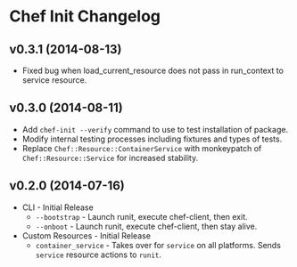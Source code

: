# Chef Init Changelog

## v0.3.1 (2014-08-13)
* Fixed bug when load_current_resource does not pass in run_context to service
resource.

## v0.3.0 (2014-08-11)
* Add `chef-init --verify` command to use to test installation of package.
* Modify internal testing processes including fixtures and types of tests.
* Replace `Chef::Resource::ContainerService` with monkeypatch of
`Chef::Resource::Service` for increased stability.

## v0.2.0 (2014-07-16)
* CLI - Initial Release
  * `--bootstrap` - Launch runit, execute chef-client, then exit.
  * `--onboot` - Launch runit, execute chef-client, then stay alive.
* Custom Resources - Initial Release
  * `container_service` - Takes over for `service` on all platforms. Sends
  `service` resource actions to `runit`.
